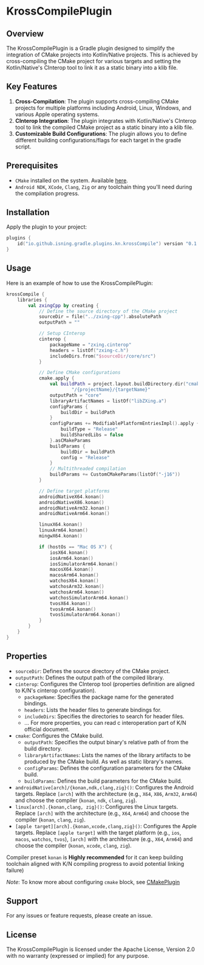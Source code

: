 # KrossCompilePlugin

## Overview

The KrossCompilePlugin is a Gradle plugin designed to simplify the integration of CMake projects into Kotlin/Native
projects. This is achieved by cross-compiling the CMake project for various targets and setting the Kotlin/Native's
CInterop tool to link it as a static binary into a klib file.

## Key Features

1. **Cross-Compilation**: The plugin supports cross-compiling CMake projects for multiple platforms including Android,
Linux, Windows, and various Apple operating systems.
2. **CInterop Integration**: The plugin integrates with Kotlin/Native's CInterop tool to link the compiled CMake project
as a static binary into a klib file.
3. **Customizable Build Configurations**: The plugin allows you to define different building configurations/flags for
each target in the gradle script.

## Prerequisites

* `CMake` installed on the system. Available [here](https://www.cmake.org "CMake Homepage").
* `Android NDK`, `XCode`, `Clang`, `Zig` or any toolchain thing you'll need during the compilation progress.

## Installation

Apply the plugin to your project:

```kotlin
plugins {
    id("io.github.isning.gradle.plugins.kn.krossCompile") version "0.1.8"
}
```

## Usage

Here is an example of how to use the KrossCompilePlugin:

```kotlin
krossCompile {
    libraries {
        val zxingCpp by creating {
            // Define the source directory of the CMake project
            sourceDir = file("../zxing-cpp").absolutePath
            outputPath = ""

            // Setup CInterop
            cinterop {
                packageName = "zxing.cinterop"
                headers = listOf("zxing-c.h")
                includeDirs.from("$sourceDir/core/src")
            }

            // Define CMake configurations
            cmake.apply {
                val buildPath = project.layout.buildDirectory.dir("cmake").get().asFile.absolutePath +
                        "/{projectName}/{targetName}"
                outputPath = "core"
                libraryArtifactNames = listOf("libZXing.a")
                configParams {
                    buildDir = buildPath
                }
                configParams += ModifiablePlatformEntriesImpl().apply {
                    buildType = "Release"
                    buildSharedLibs = false
                }.asCMakeParams
                buildParams {
                    buildDir = buildPath
                    config = "Release"
                }
                // Multithreaded compilation
                buildParams += CustomCMakeParams(listOf("-j16"))
            }

            // Define target platforms
            androidNativeX64.konan()
            androidNativeX86.konan()
            androidNativeArm32.konan()
            androidNativeArm64.konan()

            linuxX64.konan()
            linuxArm64.konan()
            mingwX64.konan()

            if (hostOs == "Mac OS X") {
                iosX64.konan()
                iosArm64.konan()
                iosSimulatorArm64.konan()
                macosX64.konan()
                macosArm64.konan()
                watchosX64.konan()
                watchosArm32.konan()
                watchosArm64.konan()
                watchosSimulatorArm64.konan()
                tvosX64.konan()
                tvosArm64.konan()
                tvosSimulatorArm64.konan()
            }
        }
    }
}
```

## Properties

- `sourceDir`: Defines the source directory of the CMake project.
- `outputPath`: Defines the output path of the compiled library.
- `cinterop`: Configures the CInterop tool (properties definition are aligned to K/N's cinterop configuration).
    - `packageName`: Specifies the package name for the generated bindings.
    - `headers`: Lists the header files to generate bindings for.
    - `includeDirs`: Specifies the directories to search for header files.
    - ... For more properties, you can read c interoperation part of K/N official document.
- `cmake`: Configures the CMake build.
    - `outputPath`: Specifies the output binary's relative path of from the build directory.
    - `libraryArtifactNames`: Lists the names of the library artifacts to be produced by the CMake build.
As well as static library's names.
    - `configParams`: Defines the configuration parameters for the CMake build.
    - `buildParams`: Defines the build parameters for the CMake build.
- `androidNative[arch]/{konan,ndk,clang,zig}()`: Configures the Android targets. Replace `[arch]` with the architecture
(e.g., `X64`, `X86`, `Arm32`, `Arm64`) and choose the compiler (`konan`, `ndk`, `clang`, `zig`).
- `linux[arch].{konan,clang, zig}()`: Configures the Linux targets. Replace `[arch]` with the architecture
(e.g., `X64`, `Arm64`) and choose the compiler (`konan`, `clang`, `zig`).
- `[apple target][arch].{konan,xcode,clang,zig}()`: Configures the Apple targets. Replace `[apple target]` with the target
platform (e.g., `ios`, `macos`, `watchos`, `tvos`), `[arch]` with the architecture (e.g., `X64`, `Arm64`) and choose the
compiler (`konan`, `xcode`, `clang`, `zig`).

Compiler preset `konan` is **Highly recommended** for it can keep building toolchain aligned with K/N compiling progress
to avoid potential linking failure)

*Note*: To know more about configuring `cmake` block, see [CMakePlugin](https://github.com/ISNing/CMakePlugin)

## Support

For any issues or feature requests, please create an issue.

## License

The KrossCompilePlugin is licensed under the Apache License, Version 2.0 with no warranty (expressed or implied) for any
purpose.
